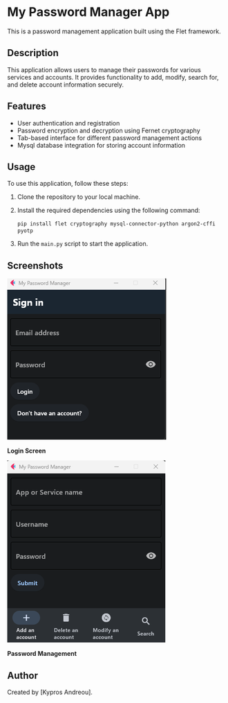 # My Password Manager App

This is a password management application built using the Flet framework.

## Description

This application allows users to manage their passwords for various services and accounts. It provides functionality to add, modify, search for, and delete account information securely.

## Features

- User authentication and registration
- Password encryption and decryption using Fernet cryptography
- Tab-based interface for different password management actions
- Mysql database integration for storing account information

## Usage

To use this application, follow these steps:

1. Clone the repository to your local machine.
2. Install the required dependencies using the following command:

    ```
    pip install flet cryptography mysql-connector-python argon2-cffi pyotp
    ```

3. Run the `main.py` script to start the application.

## Screenshots

![Login Screen](/Screenshots/Login-Register.png)

**Login Screen**


![Password Management](/Screenshots/1.png)

**Password Management**


## Author

Created by [Kypros Andreou].


